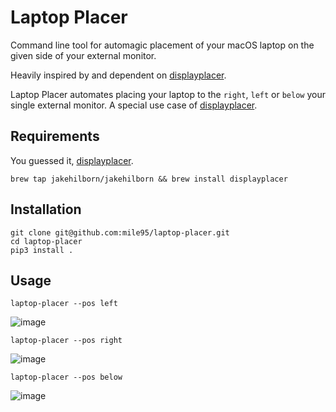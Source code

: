# Laptop Placer

Command line tool for automagic placement of your macOS laptop on the given side of your external monitor.

Heavily inspired by and dependent on [displayplacer](https://github.com/jakehilborn/displayplacer).

Laptop Placer automates placing your laptop to the `right`, `left` or `below` your single external monitor.
A special use case of [displayplacer](https://github.com/jakehilborn/displayplacer).


## Requirements

You guessed it, [displayplacer](https://github.com/jakehilborn/displayplacer).

    brew tap jakehilborn/jakehilborn && brew install displayplacer

## Installation

    git clone git@github.com:mile95/laptop-placer.git
    cd laptop-placer
    pip3 install .

## Usage

    laptop-placer --pos left
![image](https://user-images.githubusercontent.com/8545435/198119890-88a4d866-7275-4125-b8e4-2fc3f5cdee7e.png)

    laptop-placer --pos right

![image](https://user-images.githubusercontent.com/8545435/198120166-656b67d0-a919-4824-9f77-9b485c2b88b5.png)

    laptop-placer --pos below

![image](https://user-images.githubusercontent.com/8545435/198120329-3a215189-35a0-45d3-9441-6b531934901b.png)
